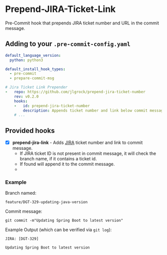 # Prepend-JIRA-Ticket-Link

Pre-Commit hook that prepends JIRA ticket number and URL in the commit message.

## Adding to your `.pre-commit-config.yaml`

```yaml
default_language_version:
  python: python3

default_install_hook_types:
  - pre-commit
  - prepare-commit-msg

# Jira Ticket Link Prepender
-   repo: https://github.com/jlgrock/prepend-jira-ticket-number
    rev: v0.2.0
    hooks:
    -   id: prepend-jira-ticket-number
        description: Appends ticket number and link below commit message based on the branch name
    # ...
```

## Provided hooks

- [x] **prepend-jira-link** - Adds [JIRA](https://www.atlassian.com/software/jira) ticket number and link to commit message.
    - If JIRA ticket ID is not present in commit message, it will check the branch name, if it contains a ticket id.
    - If found will append it to the commit message.
    - 
### Example

Branch named:

```text
feature/DGT-329-updating-java-version
```

Commit message:

```shell
git commit -m"Updating Spring Boot to latest version"
```

Example Output (which can be verified via `git log`):

```
JIRA: [DGT-329]

Updating Spring Boot to latest version
```
